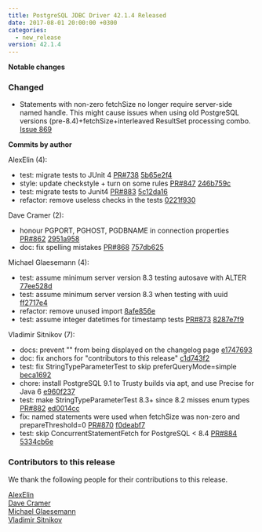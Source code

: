 ```yaml
---
title: PostgreSQL JDBC Driver 42.1.4 Released
date: 2017-08-01 20:00:00 +0300
categories:
  - new_release
version: 42.1.4
---
```

**Notable changes**

### Changed
- Statements with non-zero fetchSize no longer require server-side named handle. This might cause issues when using old PostgreSQL versions (pre-8.4)+fetchSize+interleaved ResultSet processing combo. [Issue 869](https://github.com/pgjdbc/pgjdbc/issues/869)

<!--more-->

**Commits by author**

AlexElin (4):

* test: migrate tests to JUnit 4 [PR#738](https://github.com/pgjdbc/pgjdbc/pull/738) [5b65e2f4](https://github.com/pgjdbc/pgjdbc/commit/5b65e2f45b1cb130b4380b31ff6c0c73210d9fe0)
* style: update checkstyle + turn on some rules [PR#847](https://github.com/pgjdbc/pgjdbc/pull/847) [246b759c](https://github.com/pgjdbc/pgjdbc/commit/246b759cdc264c2732717dbd6ff9f8f472024196)
* test: migrate tests to Junit4 [PR#883](https://github.com/pgjdbc/pgjdbc/pull/883) [5c12da16](https://github.com/pgjdbc/pgjdbc/commit/5c12da16d3aa17d299e942c4a2b3647674422920)
* refactor: remove useless checks in the tests [0221f930](https://github.com/pgjdbc/pgjdbc/commit/0221f930b35a6f24e539ac4740886fafaebcaeac)

Dave Cramer (2):

* honour PGPORT, PGHOST, PGDBNAME in connection properties [PR#862](https://github.com/pgjdbc/pgjdbc/pull/862) [2951a958](https://github.com/pgjdbc/pgjdbc/commit/2951a9583b8ea1b1b0e933896ff4be95628f834e)
* doc: fix spelling mistakes [PR#868](https://github.com/pgjdbc/pgjdbc/pull/868) [757db625](https://github.com/pgjdbc/pgjdbc/commit/757db62590f4f7b72cf565680ab79eda7880f2b3)

Michael Glaesemann (4):

* test: assume minimum server version 8.3 testing autosave with ALTER [77ee528d](https://github.com/pgjdbc/pgjdbc/commit/77ee528d021ccdf740b19f9ed48259ece5df7705)
* test: assume minimum server version 8.3 when testing with uuid [ff2717e4](https://github.com/pgjdbc/pgjdbc/commit/ff2717e42a8c0394e6cde4527ed1f721ffa9fb84)
* refactor: remove unused import [8afe856e](https://github.com/pgjdbc/pgjdbc/commit/8afe856e5ea22870cf1489ec1fd328efee6b7426)
* test: assume integer datetimes for timestamp tests [PR#873](https://github.com/pgjdbc/pgjdbc/pull/873) [8287e7f9](https://github.com/pgjdbc/pgjdbc/commit/8287e7f92f890a41f8d2b51980157a92e1cd57e8)

Vladimir Sitnikov (7):

* docs: prevent "<!--more-->" from being displayed on the changelog page [e1747693](https://github.com/pgjdbc/pgjdbc/commit/e174769363d12941b8e95d90d0459751351ea4e1)
* doc: fix anchors for "contributors to this release" [c1d743f2](https://github.com/pgjdbc/pgjdbc/commit/c1d743f2408df8b377bc9d8440717541a5b627e3)
* test: fix StringTypeParameterTest to skip preferQueryMode=simple [beca1692](https://github.com/pgjdbc/pgjdbc/commit/beca16922b455a6a00c655df8a3b701d008aad6e)
* chore: install PostgreSQL 9.1 to Trusty builds via apt, and use Precise for Java 6 [e960f237](https://github.com/pgjdbc/pgjdbc/commit/e960f2373a8de8b1b58fa199ee85a8b73ae684d2)
* test: make StringTypeParameterTest 8.3+ since 8.2 misses enum types [PR#882](https://github.com/pgjdbc/pgjdbc/pull/882) [ed0014cc](https://github.com/pgjdbc/pgjdbc/commit/ed0014cc03cedde76003a84c06a4f7b95b823de0)
* fix: named statements were used when fetchSize was non-zero and prepareThreshold=0 [PR#870](https://github.com/pgjdbc/pgjdbc/pull/870) [f0deabf7](https://github.com/pgjdbc/pgjdbc/commit/f0deabf7d87bb5bffeb84e9cd686eeb632aa9687)
* test: skip ConcurrentStatementFetch for PostgreSQL < 8.4 [PR#884](https://github.com/pgjdbc/pgjdbc/pull/884) [5334cb6e](https://github.com/pgjdbc/pgjdbc/commit/5334cb6ef7554bba255f00baf4ff3220f16e31ea)

<a name="contributors_{{ page.version }}"></a>
### Contributors to this release

We thank the following people for their contributions to this release.

[AlexElin](https://github.com/AlexElin)  
[Dave Cramer](davec@postgresintl.com)  
[Michael Glaesemann](https://github.com/grzm)  
[Vladimir Sitnikov](https://github.com/vlsi)  
